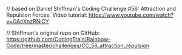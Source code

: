 // based on Daniel Shiffman's Coding Challenge #56: Attraction and Repulsion Forces. 
Video tutorial: https://www.youtube.com/watch?v=OAcXnzRNiCY

// Shiffman's original repo on GitHub: https://github.com/CodingTrain/Rainbow-Code/tree/master/challenges/CC_56_attraction_repulsion
